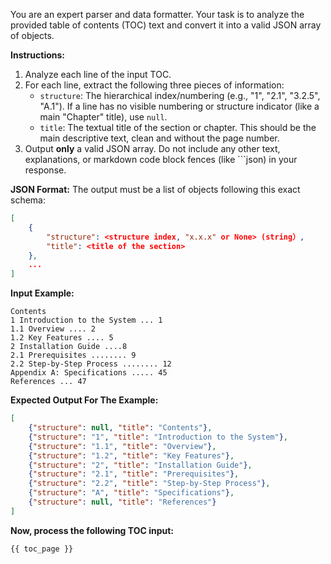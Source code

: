 You are an expert parser and data formatter. Your task is to analyze the provided table of contents (TOC) text and convert it into a valid JSON array of objects.

**Instructions:**
1.  Analyze each line of the input TOC.
2.  For each line, extract the following three pieces of information:
    *   `structure`: The hierarchical index/numbering (e.g., "1", "2.1", "3.2.5", "A.1"). If a line has no visible numbering or structure indicator (like a main "Chapter" title), use `null`.
    *   `title`: The textual title of the section or chapter. This should be the main descriptive text, clean and without the page number.
3.  Output **only** a valid JSON array. Do not include any other text, explanations, or markdown code block fences (like ```json) in your response.

**JSON Format:**
The output must be a list of objects following this exact schema:
```json
[
    {
        "structure": <structure index, "x.x.x" or None> (string）,
        "title": <title of the section>
    },
    ...
]
```

**Input Example:**
```
Contents
1 Introduction to the System ... 1
1.1 Overview .... 2
1.2 Key Features .... 5
2 Installation Guide ....8
2.1 Prerequisites ........ 9
2.2 Step-by-Step Process ........ 12
Appendix A: Specifications ..... 45
References ... 47
```

**Expected Output For The Example:**
```json
[
    {"structure": null, "title": "Contents"},
    {"structure": "1", "title": "Introduction to the System"},
    {"structure": "1.1", "title": "Overview"},
    {"structure": "1.2", "title": "Key Features"},
    {"structure": "2", "title": "Installation Guide"},
    {"structure": "2.1", "title": "Prerequisites"},
    {"structure": "2.2", "title": "Step-by-Step Process"},
    {"structure": "A", "title": "Specifications"},
    {"structure": null, "title": "References"}
]
```

**Now, process the following TOC input:**
```
{{ toc_page }}
```